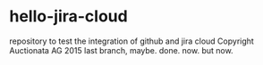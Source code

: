 # hello-jira-cloud
repository to test the integration of github and jira cloud
Copyright Auctionata AG 2015
last branch, maybe.
done.
now.
but now.
